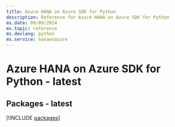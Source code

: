 ```yaml
---
title: Azure HANA on Azure SDK for Python
description: Reference for Azure HANA on Azure SDK for Python
ms.date: 09/09/2024
ms.topic: reference
ms.devlang: python
ms.service: hanaonazure
---
```

# Azure HANA on Azure SDK for Python - latest
## Packages - latest
[!INCLUDE [packages](hana-on-azure-index.md)]
